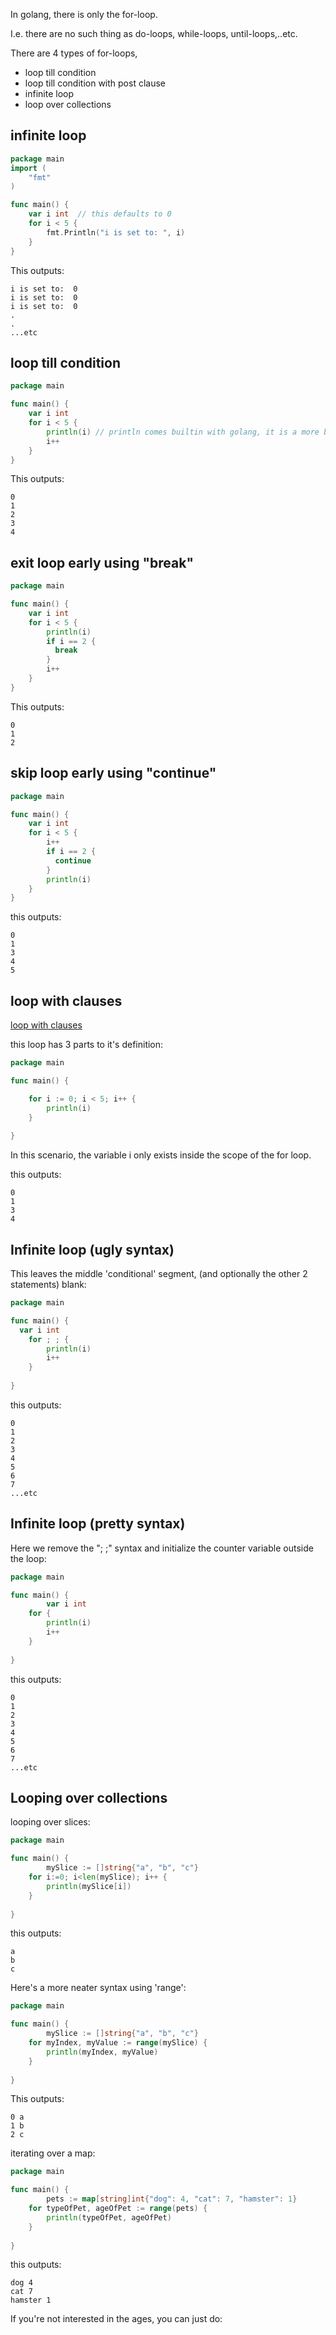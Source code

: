 In golang, there is only the for-loop. 

I.e. there are no such thing as do-loops, while-loops, until-loops,..etc. 


There are 4 types of for-loops, 

- loop till condition
- loop till condition with post clause
- infinite loop
- loop over collections

## infinite loop

```go
package main
import (
    "fmt"
)

func main() {
    var i int  // this defaults to 0
    for i < 5 {
        fmt.Println("i is set to: ", i)      
    }
}
```

This outputs:

```
i is set to:  0
i is set to:  0
i is set to:  0
.
.
...etc
```


## loop till condition

```go
package main

func main() {
    var i int
    for i < 5 {
        println(i) // println comes builtin with golang, it is a more basic versio of fmt.Println()
        i++      
    }
}
```

This outputs:

```
0
1
2
3
4
```

## exit loop early using "break"


```go
package main

func main() {
    var i int
    for i < 5 {
        println(i)
        if i == 2 {
          break
        }
        i++      
    }
}
```

This outputs:

```
0
1
2
```

## skip loop early using "continue"

```go
package main

func main() {
    var i int
    for i < 5 {
        i++
        if i == 2 {
          continue
        }
        println(i)
    }
}
```

this outputs:

```
0
1
3
4
5
```


## loop with clauses 

[loop with clauses](https://tour.golang.org/flowcontrol/1)

this loop has 3 parts to it's definition:

```go
package main

func main() {

	for i := 0; i < 5; i++ {
		println(i)
	}
	
}
```

In this scenario, the variable i only exists inside the scope of the for loop. 

this outputs:

```
0
1
3
4
```

## Infinite loop (ugly syntax)

This leaves the middle 'conditional' segment, (and optionally the other 2 statements) blank:

```go
package main

func main() {
  var i int
	for ; ; {
		println(i)
		i++
	}
	
}
```

this outputs:

```
0
1
2
3
4
5
6
7
...etc
```

## Infinite loop (pretty syntax)

Here we remove the "; ;" syntax and initialize the counter variable outside the loop:

```go
package main

func main() {
        var i int
	for {
		println(i)
		i++
	}
	
}
```

this outputs:

```
0
1
2
3
4
5
6
7
...etc
```

## Looping over collections

looping over slices:

```go
package main

func main() {
        mySlice := []string{"a", "b", "c"}
	for i:=0; i<len(mySlice); i++ {
		println(mySlice[i])
	}
	
}
```

this outputs:

```
a
b
c
```

Here's a more neater syntax using 'range':

```go
package main

func main() {
        mySlice := []string{"a", "b", "c"}
	for myIndex, myValue := range(mySlice) {
		println(myIndex, myValue)
	}
	
}
```

This outputs:

```
0 a
1 b
2 c
```

iterating over a map:

```go
package main

func main() {
        pets := map[string]int{"dog": 4, "cat": 7, "hamster": 1}
	for typeOfPet, ageOfPet := range(pets) {
		println(typeOfPet, ageOfPet)
	}
	
}
```

this outputs:

```
dog 4
cat 7
hamster 1
```

If you're not interested in the ages, you can just do:


